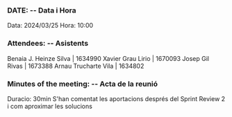 ### DATE: -- Data i Hora  
Data: 2024/03/25 Hora: 10:00
### Attendees: -- Asistents 
Benaia J. Heinze Silva | 1634990
Xavier Grau Lirio | 1670093
Josep Gil Rivas | 1673388
Arnau Trucharte Vila | 1634802 
### Minutes of the meeting: -- Acta de la reunió 
Duracio: 30min
S'han comentat les aportacions després del Sprint Review 2 i com aproximar les solucions
